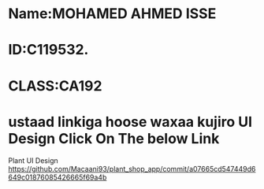 # Name:MOHAMED AHMED ISSE
# ID:C119532.
# CLASS:CA192


# ustaad  linkiga hoose waxaa kujiro  UI Design Click On  The below Link

Plant UI Design
https://github.com/Macaani93/plant_shop_app/commit/a07665cd547449d6649c01876085426665f69a4b

